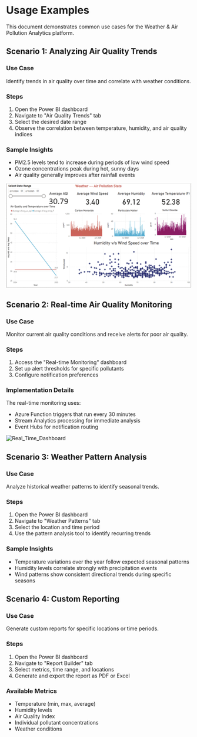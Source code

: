 # Usage Examples

This document demonstrates common use cases for the Weather & Air Pollution Analytics platform.

## Scenario 1: Analyzing Air Quality Trends

### Use Case
Identify trends in air quality over time and correlate with weather conditions.

### Steps
1. Open the Power BI dashboard
2. Navigate to "Air Quality Trends" tab
3. Select the desired date range
4. Observe the correlation between temperature, humidity, and air quality indices

### Sample Insights
- PM2.5 levels tend to increase during periods of low wind speed
- Ozone concentrations peak during hot, sunny days
- Air quality generally improves after rainfall events

![AQ Trends Screenshot](../powerbi/Dashboard1.png)

## Scenario 2: Real-time Air Quality Monitoring

### Use Case
Monitor current air quality conditions and receive alerts for poor air quality.

### Steps
1. Access the "Real-time Monitoring" dashboard
2. Set up alert thresholds for specific pollutants
3. Configure notification preferences

### Implementation Details
The real-time monitoring uses:
- Azure Function triggers that run every 30 minutes
- Stream Analytics processing for immediate analysis
- Event Hubs for notification routing

![Real_Time_Dashboard](../powerbi/realtime.png)

## Scenario 3: Weather Pattern Analysis

### Use Case
Analyze historical weather patterns to identify seasonal trends.

### Steps
1. Open the Power BI dashboard
2. Navigate to "Weather Patterns" tab
3. Select the location and time period
4. Use the pattern analysis tool to identify recurring trends

### Sample Insights
- Temperature variations over the year follow expected seasonal patterns
- Humidity levels correlate strongly with precipitation events
- Wind patterns show consistent directional trends during specific seasons


## Scenario 4: Custom Reporting

### Use Case
Generate custom reports for specific locations or time periods.

### Steps
1. Open the Power BI dashboard
2. Navigate to "Report Builder" tab
3. Select metrics, time range, and locations
4. Generate and export the report as PDF or Excel

### Available Metrics
- Temperature (min, max, average)
- Humidity levels
- Air Quality Index
- Individual pollutant concentrations
- Weather conditions
